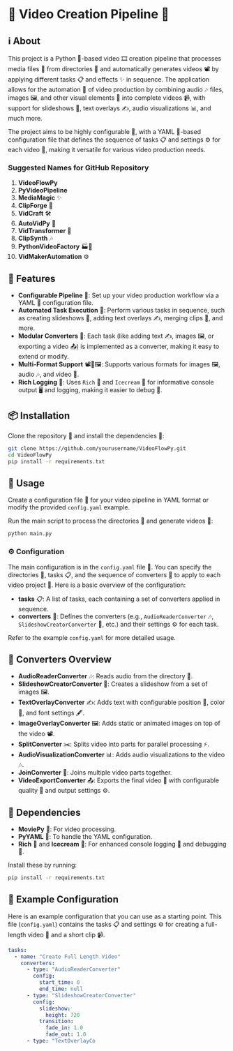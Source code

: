 # 🎥 Video Creation Pipeline 🚀

## ℹ️ About

This project is a Python 🐍-based video 🎞️ creation pipeline that processes media files 📂 from directories 📁 and automatically generates videos 📽️ by applying different tasks 📋 and effects ✨ in sequence. The application allows for the automation 🤖 of video production by combining audio 🎶 files, images 🖼️, and other visual elements 🌈 into complete videos 📹, with support for slideshows 🎠, text overlays ✍️, audio visualizations 📊, and much more.

The project aims to be highly configurable 🔧, with a YAML 📜-based configuration file that defines the sequence of tasks 📋 and settings ⚙️ for each video 🎥, making it versatile for various video production needs.

### Suggested Names for GitHub Repository
1. **VideoFlowPy**
2. **PyVideoPipeline**
3. **MediaMagic** ✨
4. **ClipForge** 🔨
5. **VidCraft** 🛠️
6. **AutoVidPy** 🤖
7. **VidTransformer** 🔄
8. **ClipSynth** 🎶
9. **PythonVideoFactory** 🏭🐍
10. **VidMakerAutomation** ⚙️

## 🌟 Features
- **Configurable Pipeline** 🔧: Set up your video production workflow via a YAML 📜 configuration file.
- **Automated Task Execution** 🤖: Perform various tasks in sequence, such as creating slideshows 🎠, adding text overlays ✍️, merging clips 🔗, and more.
- **Modular Converters** 🔄: Each task (like adding text ✍️, images 🖼️, or exporting a video 📤) is implemented as a converter, making it easy to extend or modify.
- **Multi-Format Support** 📽️🎵🖼️: Supports various formats for images 🖼️, audio 🎶, and video 🎥.
- **Rich Logging** 📝: Uses `Rich` 🌈 and `Icecream` 🍦 for informative console output 🖥️ and logging, making it easier to debug 🐞.

## 📦 Installation

Clone the repository 📂 and install the dependencies 📜:

```bash
git clone https://github.com/yourusername/VideoFlowPy.git
cd VideoFlowPy
pip install -r requirements.txt
```

## 🚀 Usage

Create a configuration file 📄 for your video pipeline in YAML format or modify the provided `config.yaml` example.

Run the main script to process the directories 📂 and generate videos 🎥:

```bash
python main.py
```

### ⚙️ Configuration
The main configuration is in the `config.yaml` file 📜. You can specify the directories 📁, tasks 📋, and the sequence of converters 🔄 to apply to each video project 🎥. Here is a basic overview of the configuration:

- **tasks** 📋: A list of tasks, each containing a set of converters applied in sequence.
- **converters** 🔄: Defines the converters (e.g., `AudioReaderConverter` 🎶, `SlideshowCreatorConverter` 🎠, etc.) and their settings ⚙️ for each task.

Refer to the example `config.yaml` for more detailed usage.

## 🔄 Converters Overview

- **AudioReaderConverter** 🎶: Reads audio from the directory 📂.
- **SlideshowCreatorConverter** 🎠: Creates a slideshow from a set of images 🖼️.
- **TextOverlayConverter** ✍️: Adds text with configurable position 📍, color 🎨, and font settings 🖋️.
- **ImageOverlayConverter** 🖼️: Adds static or animated images on top of the video 📽️.
- **SplitConverter** ✂️: Splits video into parts for parallel processing ⚡.
- **AudioVisualizationConverter** 📊: Adds audio visualizations to the video 🎶.
- **JoinConverter** 🔗: Joins multiple video parts together.
- **VideoExportConverter** 📤: Exports the final video 🎥 with configurable quality 🌟 and output settings ⚙️.

## 📜 Dependencies
- **MoviePy** 🎥: For video processing.
- **PyYAML** 📄: To handle the YAML configuration.
- **Rich** 🌈 and **Icecream** 🍦: For enhanced console logging 📝 and debugging 🐛.

Install these by running:

```bash
pip install -r requirements.txt
```

## 📄 Example Configuration
Here is an example configuration that you can use as a starting point. This file (`config.yaml`) contains the tasks 📋 and settings ⚙️ for creating a full-length video 🎥 and a short clip 📹.

```yaml
tasks:
  - name: "Create Full Length Video"
    converters:
      - type: "AudioReaderConverter"
        config:
          start_time: 0
          end_time: null
      - type: "SlideshowCreatorConverter"
        config:
          slideshow:
            height: 720
          transition:
            fade_in: 1.0
            fade_out: 1.0
      - type: "TextOverlayCo